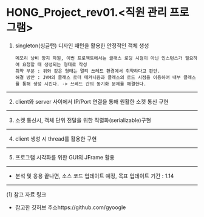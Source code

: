 # HONG_Project_rev01.<직원 관리 프로그램>


1.  singleton(싱글턴) 디자인 패턴을 활용한 안정적인 객체 생성

        메모리 낭비 방지 차원, 이번 프로젝트에서는 클래스 로딩 시점이 아닌 인스턴스가 필요하여 요청할 때 생성되는 형태로 작성 
        취약 부분 : 위와 같은 형태는 멀티 쓰레드 환경에서 취약하다고 판단.
        해결 방안 : JVM의 클래스 로더 메커니즘과 클래스의 로드 시점을 이용하여 내부 클래스를 통해 생성 시킨다. -> 쓰레드 간의 동기화 문제를 해결한다.

---

2.  client와 server 사이에서 IP/Port 연결을 통해 원활한 소켓 통신 구현

---

3.  소켓 통신시, 객체 단위 전달을 위한 직렬화(serializable)구현

---

4.  client 생성 시 thread를 활용한 구현

---

5.  프로그램 시각화를 위한 GUI의 JFrame 활용

---


* 분석 및 응용 끝나면, 소스 코드 업데이트 예정, 목표 업데이트 기간 : 1.14


---
(1) 참고 자료 링크  

* 참고한 깃허브 주소https://github.com/gyoogle




